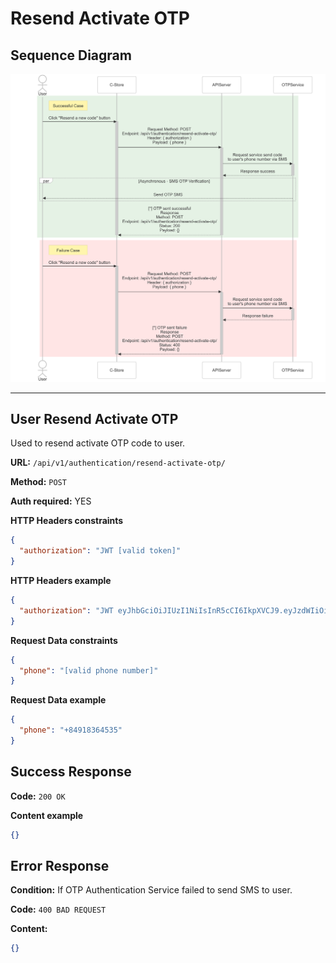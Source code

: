 # Resend Activate OTP

## Sequence Diagram

![image info](./assets/resend-activate-otp.png)

---

## User Resend Activate OTP

Used to resend activate OTP code to user.

**URL:** `/api/v1/authentication/resend-activate-otp/`

**Method:** `POST`

**Auth required:** YES

**HTTP Headers constraints**

```json
{
  "authorization": "JWT [valid token]"
}
```

**HTTP Headers example**

```json
{
  "authorization": "JWT eyJhbGciOiJIUzI1NiIsInR5cCI6IkpXVCJ9.eyJzdWIiOiIxMjM0NTY3ODkwIiwibmFtZSI6IkpvaG4gRG9lIiwiaWF0IjoxNTE2MjM5MDIyfQ.SflKxwRJSMeKKF2QT4fwpMeJf36POk6yJV_adQssw5c"
}
```

**Request Data constraints**

```json
{
  "phone": "[valid phone number]"
}
```

**Request Data example**

```json
{
  "phone": "+84918364535"
}
```

## Success Response

**Code:** `200 OK`

**Content example**

```json
{}
```

## Error Response

**Condition:** If OTP Authentication Service failed to send SMS to user.

**Code:** `400 BAD REQUEST`

**Content:**

```json
{}
```
